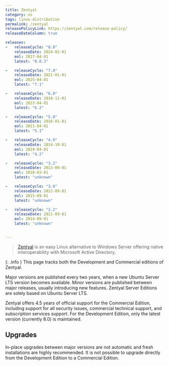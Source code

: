 ```yaml
---
title: Zentyal
category: os
tags: linux-distribution
permalink: /zentyal
releasePolicyLink: https://zentyal.com/release-policy/
releaseDateColumn: true

releases:
-   releaseCycle: "8.0"
    releaseDate: 2024-02-01
    eol: 2027-04-01
    latest: "8.0.3"

-   releaseCycle: "7.0"
    releaseDate: 2021-01-01
    eol: 2025-04-01
    latest: "7.1"

-   releaseCycle: "6.0"
    releaseDate: 2018-11-01
    eol: 2023-04-01
    latest: "6.2"

-   releaseCycle: "5.0"
    releaseDate: 2016-01-01
    eol: 2021-04-01
    latest: "5.1"

-   releaseCycle: "4.0"
    releaseDate: 2014-10-01
    eol: 2019-04-01
    latest: "4.2"

-   releaseCycle: "3.2"
    releaseDate: 2013-09-01
    eol: 2018-03-01
    latest: "unknown"

-   releaseCycle: "3.0"
    releaseDate: 2012-09-01
    eol: 2015-09-01
    latest: "unknown"

-   releaseCycle: "2.2"
    releaseDate: 2011-09-01
    eol: 2014-09-01
    latest: "unknown"


---
```


> [Zentyal](https://zentyal.com) is an easy Linux alternative to Windows Server
offering native interoperability with Microsoft Active Directory.

{: .info }
This page tracks both the Development and Commercial editions of Zentyal.

Major versions are published every two years, when a new Ubuntu Server LTS version becomes available. Minor versions are published between major releases, usually introducing new features. Zentyal Server Editions are solely based on Ubuntu Server LTS.

Zentyal offers 4.5 years of official support for the Commercial Edition, including support for all security issues, commercial technical support, and subscription services support. For the Development Edition, only the latest version (currently 8.0) is maintained.

## Upgrades

In-place upgrades between major versions are not automatic and fresh installations are highly recommended. It is not possible to upgrade directly from the Development Edition to a Commercial Edition.
